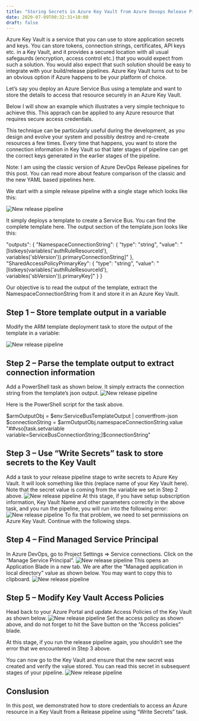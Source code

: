 ```yaml
---
title: "Storing Secrets in Azure Key Vault from Azure Devops Release Pipeline"
date: 2020-07-09T00:32:31+10:00
draft: false
---
```


Azure Key Vault is a service that you can use to store application secrets and keys. You can store tokens, connection strings, certificates, API keys etc. in a Key Vault, and it provides a secured location with all usual safegaurds (encryption, access control etc.) that you would expect from such a solution. You would also expect that such solution should be easy to integrate with your build/release pipelines. Azure Key Vault turns out to be an obvious option if Azure happens to be your platform of choice.

Let’s say you deploy an Azure Service Bus using a template and want to store the details to access that resource securely in an Azure Key Vault.

Below I will show an example which illustrates a very simple technique to achieve this. This apprach can be applied to any Azure resource that requires secure access credentials.

This technique can be particularly useful during the development, as you design and evolve your system and possibly destroy and re-create resources a few times. Every time that happens, you want to store the connection information in Key Vault so that later stages of pipeline can get the correct keys generated in the earlier stages of the pipeline.

Note: I am using the classic version of Azure DevOps Release pipelines for this post. You can read more about feature comparison of the classic and the new YAML based pipelines here.

We start with a simple release pipeline with a single stage which looks like this:

![New release pipeline](/img/storing-secrets-in-azure-key-vault-from-azure-devops-release-pipeline/pic-1.png)

It simply deploys a template to create a Service Bus. You can find the complete template here. The output section of the template.json looks like this:


"outputs": {
  "NamespaceConnectionString": {
    "type": "string",
    "value": "[listkeys(variables('authRuleResourceId'), variables('sbVersion')).primaryConnectionString]"
  },
  "SharedAccessPolicyPrimaryKey": {
    "type": "string",
    "value": "[listkeys(variables('authRuleResourceId'), variables('sbVersion')).primaryKey]"
  }
}


Our objective is to read the output of the template, extract the NamespaceConnectionString from it and store it in an Azure Key Vault.

## Step 1 – Store template output in a variable
Modify the ARM template deployment task to store the output of the template in a variable:

![New release pipeline](/img/storing-secrets-in-azure-key-vault-from-azure-devops-release-pipeline/pic-2.png)

## Step 2 – Parse the template output to extract connection information
Add a PowerShell task as shown below. It simply extracts the connection string from the template’s json output.
![New release pipeline](/img/storing-secrets-in-azure-key-vault-from-azure-devops-release-pipeline/pic-3.png)

Here is the PowerShell script for the task above.

$armOutputObj = $env:ServiceBusTemplateOutput | convertfrom-json
$connectionString = $armOutputObj.namespaceConnectionString.value
"##vso[task.setvariable variable=ServiceBusConnectionString;]$connectionString"

## Step 3 – Use “Write Secrets” task to store secrets to the Key Vault
Add a task to your release pipeline stage to write secrets to Azure Key Vault. It will look something like this (replace name of your Key Vault here). Note that the secret value is coming from the variable we set in Step 2 above.
![New release pipeline](/img/storing-secrets-in-azure-key-vault-from-azure-devops-release-pipeline/pic-4.png)
At this stage, if you have setup subscription information, Key Vault Name and other parameters correctly in the above task, and you run the pipeline, you will run into the following error:
![New release pipeline](/img/storing-secrets-in-azure-key-vault-from-azure-devops-release-pipeline/pic-5.png)
To fix that problem, we need to set permissions on Azure Key Vault. Continue with the following steps.

## Step 4 – Find Managed Service Principal
In Azure DevOps, go to Project Settings => Service connections. Click on the “Manage Service Principal”.
![New release pipeline](/img/storing-secrets-in-azure-key-vault-from-azure-devops-release-pipeline/pic-6.png)
This opens an Application Blade in a new tab. We are after the “Managed application in local directory” value as shown below. You may want to copy this to clipboard.
![New release pipeline](/img/storing-secrets-in-azure-key-vault-from-azure-devops-release-pipeline/pic-7.png)
## Step 5 – Modify Key Vault Access Policies
Head back to your Azure Portal and update Access Policies of the Key Vault as shown below.
![New release pipeline](/img/storing-secrets-in-azure-key-vault-from-azure-devops-release-pipeline/pic-8.png)
Set the access policy as shown above, and do not forget to hit the Save button on the “Access policies” blade.

At this stage, if you run the release pipeline again, you shouldn’t see the error that we encountered in Step 3 above.

You can now go to the Key Vault and ensure that the new secret was created and verify the value stored. You can read this secret in subsequent stages of your pipeline.
![New release pipeline](/img/storing-secrets-in-azure-key-vault-from-azure-devops-release-pipeline/pic-9.png)

## Conslusion
In this post, we demonstrated how to store credentials to access an Azure resource in a Key Vault from a Release pipeline using “Write Secrets” task.